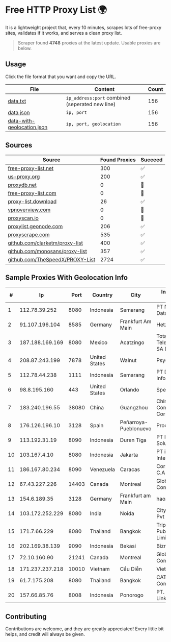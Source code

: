 
# Free HTTP Proxy List 🌍

It is a lightweight project that, every 10 minutes, scrapes lots of free-proxy sites, validates if it works, and serves a clean proxy list.


> Scraper found **4748** proxies at the latest update. Usable proxies are below.

## Usage

Click the file format that you want and copy the URL.


|File|Content|Count|
|----|-------|-----|
|[data.txt](https://raw.githubusercontent.com/themiralay/Proxy-List-World/master/data.txt)|`ip_address:port` combined (seperated new line)|156|
|[data.json](https://raw.githubusercontent.com/themiralay/Proxy-List-World/master/data.json)|`ip, port`|156|
|[data-with-geolocation.json](https://raw.githubusercontent.com/themiralay/Proxy-List-World/master/data-with-geolocation.json)|`ip, port, geolocation`|156|

## Sources

|Source|Found Proxies|Succeed|
|------|-------------|-------|
|[free-proxy-list.net](https://free-proxy-list.net)|300|✅|
|[us-proxy.org](https://www.us-proxy.org)|200|✅|
|[proxydb.net](http://proxydb.net)|0|🚫|
|[free-proxy-list.com](https://free-proxy-list.com/?page=&port=&type%5B%5D=http&type%5B%5D=https&up_time=0&search=Search)|0|🚫|
|[proxy-list.download](https://www.proxy-list.download/HTTP)|26|✅|
|[vpnoverview.com](https://vpnoverview.com/privacy/anonymous-browsing/free-proxy-servers)|0|🚫|
|[proxyscan.io](https://www.proxyscan.io)|0|🚫|
|[proxylist.geonode.com](https://proxylist.geonode.com/api/proxy-list?limit=300&page=1&sort_by=lastChecked&sort_type=desc&protocols=http,https)|206|✅|
|[proxyscrape.com](https://api.proxyscrape.com/v2/?request=displayproxies&protocol=http&timeout=10000&country=all&ssl=all&anonymity=all)|535|✅|
|[github.com/clarketm/proxy-list](https://raw.githubusercontent.com/clarketm/proxy-list/master/proxy-list-raw.txt)|400|✅|
|[github.com/monosans/proxy-list](https://raw.githubusercontent.com/monosans/proxy-list/main/proxies/http.txt)|357|✅|
|[github.com/TheSpeedX/PROXY-List](https://raw.githubusercontent.com/TheSpeedX/PROXY-List/master/http.txt)|2724|✅|


## Sample Proxies With Geolocation Info

|#|Ip|Port|Country|City|Internet Service Provider|
|-|--|----|-------|----|-------------------------|
|1|112.78.39.252|8080|Indonesia|Semarang|PT Media Sarana Data|
|2|91.107.196.104|8585|Germany|Frankfurt Am Main|Hetzner Online AG|
|3|187.188.169.169|8080|Mexico|Acatzingo|Total Play Telecomunicaciones SA De CV|
|4|208.87.243.199|7878|United States|Walnut|Psychz Networks|
|5|112.78.44.238|1111|Indonesia|Semarang|PT DES Teknologi Informasi|
|6|98.8.195.160|443|United States|Orlando|Spectrum|
|7|183.240.196.55|38080|China|Guangzhou|China Mobile Communications Corporation|
|8|176.126.196.10|3128|Spain|Peñarroya-Pueblonuevo|Procono S.A.|
|9|113.192.31.19|8090|Indonesia|Duren Tiga|PT Indo Telemedia Solusi|
|10|103.167.4.10|8080|Indonesia|Jakarta|PT iForte Global Internet|
|11|186.167.80.234|8090|Venezuela|Caracas|Corporacion Digitel C.A|
|12|67.43.227.226|14403|Canada|Montreal|GloboTech Communications|
|13|154.6.189.35|3128|Germany|Frankfurt am Main|haoxiangyun|
|14|103.172.252.229|8080|India|Noida|Cityline Networks Pvt Ltd|
|15|171.7.66.229|8080|Thailand|Bangkok|Triple T Broadband Public Company Limited|
|16|202.169.38.139|9090|Indonesia|Bekasi|Biznet - PSN-NAP|
|17|72.10.160.90|21241|Canada|Montreal|GloboTech Communications|
|18|171.237.237.218|10010|Vietnam|Cầu Diễn|Viettel Corporation|
|19|61.7.175.208|8080|Thailand|Bangkok|CAT Telecom Public Company Limited|
|20|157.66.85.76|8008|Indonesia|Ponorogo|PT. Menaksopal Link Nusantara|



## Contributing

Contributions are welcome, and they are greatly appreciated! Every
little bit helps, and credit will always be given.

